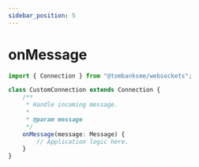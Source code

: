 ```yaml
---
sidebar_position: 5
---
```


# onMessage

```typescript title="/src/CustomConnection.ts"
import { Connection } from "@tombanksme/websockets";

class CustomConnection extends Connection {
    /**
     * Handle incoming message.
     *
     * @param message
     */
    onMessage(message: Message) {
        // Application logic here.
    }
}
```
